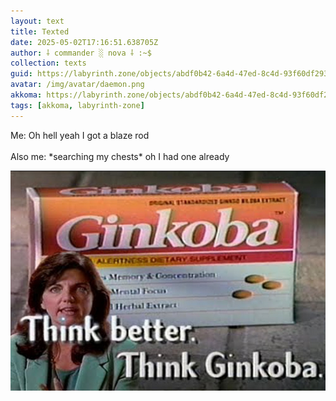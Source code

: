 ```yaml
---
layout: text
title: Texted
date: 2025-05-02T17:16:51.638705Z
author: ⸸ commander ░ nova ⸸ :~$
collection: texts
guid: https://labyrinth.zone/objects/abdf0b42-6a4d-47ed-8c4d-93f60df29381
avatar: /img/avatar/daemon.png
akkoma: https://labyrinth.zone/objects/abdf0b42-6a4d-47ed-8c4d-93f60df29381
tags: [akkoma, labyrinth-zone]
---
```


<p>Me: Oh hell yeah I got a blaze rod<br><br>Also me: *searching my chests* oh I had one already</p><img src="/assets/text_media/eeacec111171d05fa695ac25c12879d375b4de7c53664bf65972b6bdc646f596.png" alt="" />